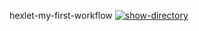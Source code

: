 hexlet-my-first-workflow
[![show-directory](https://github.com/KBA-a/hexlet-my-first-workflow/actions/workflows/main.yml/badge.svg)](https://github.com/KBA-a/hexlet-my-first-workflow/actions/workflows/main.yml)
